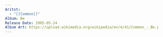 ```yaml
---
Aritst:
  - "[[Common]]"
Album: Be
Release Date: 2005-05-24
Album Art: https://upload.wikimedia.org/wikipedia/en/4/41/Common_-_Be.png
---
```

